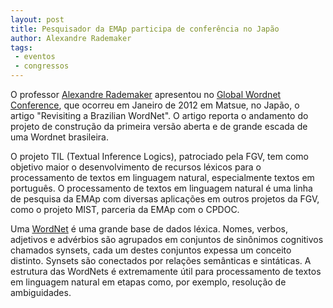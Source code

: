```yaml
---
layout: post
title: Pesquisador da EMAp participa de conferência no Japão
author: Alexandre Rademaker
tags:
 - eventos
 - congressos
---
```


O professor [Alexandre Rademaker](/people/alexandre.rademaker.html)
apresentou no
[Global Wordnet Conference](http://www.globalwordnet.org/), que
ocorreu em Janeiro de 2012 em Matsue, no Japão, o artigo "Revisiting a
Brazilian WordNet". O artigo reporta o andamento do projeto de
construção da primeira versão aberta e de grande escada de uma Wordnet
brasileira.

O projeto TIL (Textual Inference Logics), patrociado pela FGV, tem
como objetivo maior o desenvolvimento de recursos léxicos para o
processamento de textos em linguagem natural, especialmente textos em
português. O processamento de textos em linguagem natural é uma linha
de pesquisa da EMAp com diversas aplicações em outros projetos da FGV,
como o projeto MIST, parceria da EMAp com o CPDOC.

Uma [WordNet](http://en.wikipedia.org/wiki/WordNet) é uma grande base
de dados léxica. Nomes, verbos, adjetivos e advérbios são agrupados em
conjuntos de sinônimos cognitivos chamados synsets, cada um destes
conjuntos expessa um conceito distinto. Synsets são conectados por
relações semânticas e sintáticas. A estrutura das WordNets é
extremamente útil para processamento de textos em linguagem natural em
etapas como, por exemplo, resolução de ambiguidades.



